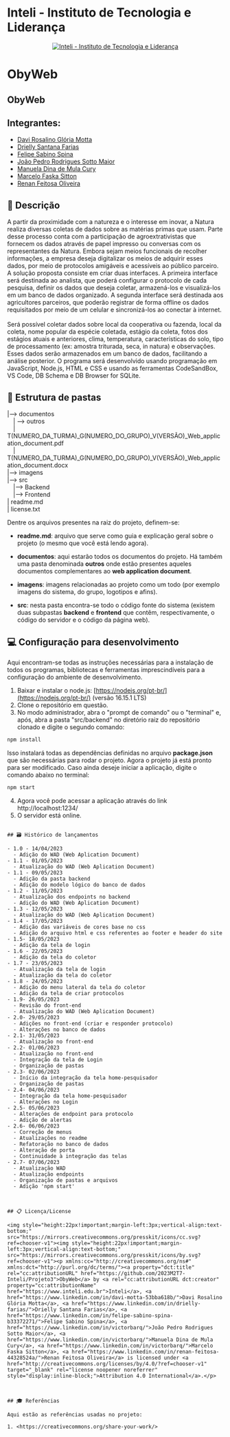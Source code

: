 # Inteli - Instituto de Tecnologia e Liderança

<p align="center">
<a href= "https://www.inteli.edu.br/"><img src="https://www.inteli.edu.br/wp-content/uploads/2021/08/20172028/marca_1-2.png" alt="Inteli - Instituto de Tecnologia e Liderança" border="0"></a>
</p>

# ObyWeb

## ObyWeb

## Integrantes:

- <a href="https://www.linkedin.com/in/davi-motta-53bba618b/">Davi Rosalino Glória Motta</a>
- <a href="https://www.linkedin.com/in/drielly-farias/">Drielly Santana Farias</a>
- <a href="https://www.linkedin.com/in/felipe-sabino-spina-b33372271/">Felipe Sabino Spina</a>
- <a href="https://www.linkedin.com/in/victorbarq/">João Pedro Rodrigues Sotto Maior</a>
- <a href="https://www.linkedin.com/in/victorbarq/">Manuela Dina de Mula Cury</a>
- <a href="https://www.linkedin.com/in/victorbarq/">Marcelo Faska Sitton</a>
- <a href="https://www.linkedin.com/in/renan-feitosa-44328524a/">Renan Feitosa Oliveira</a>

## 📝 Descrição

A partir da proximidade com a natureza e o interesse em inovar, a Natura realiza diversas coletas de dados sobre as matérias primas que usam. Parte desse processo conta com a participação de agroextrativistas que fornecem os dados através de papel impresso ou conversas com os representantes da Natura. Embora sejam meios funcionais de recolher informações, a empresa deseja digitalizar os meios de adquirir esses dados, por meio de protocolos amigáveis e acessíveis ao público parceiro.<br>
A solução proposta consiste em criar duas interfaces. A primeira interface será destinada ao analista, que poderá configurar o protocolo de cada pesquisa, definir os dados que deseja coletar, armazená-los e visualizá-los em um banco de dados organizado. A segunda interface será destinada aos agricultores parceiros, que poderão registrar de forma offline os dados requisitados por meio de um celular e sincronizá-los ao conectar à internet.<br>  
Será possível coletar dados sobre local da cooperativa ou fazenda, local da coleta, nome popular da espécie coletada, estágio da coleta, fotos dos estágios atuais e anteriores, clima, temperatura, características do solo, tipo de processamento (ex: amostra triturada, seca, in natura) e observações. Esses dados serão armazenados em um banco de dados, facilitando a análise posterior.
O programa será desenvolvido usando programação em JavaScript, Node.js, HTML e CSS e usando as ferramentas CodeSandBox, VS Code, DB Schema e DB Browser for SQLite.

## 📁 Estrutura de pastas

|--> documentos<br>
&emsp;| --> outros <br>
&emsp;| T(NUMERO_DA_TURMA)\_G(NUMERO_DO_GRUPO)\_V(VERSÃO)\_Web_application_document.pdf<br>
&emsp;| T(NUMERO_DA_TURMA)\_G(NUMERO_DO_GRUPO)\_V(VERSÃO)\_Web_application_document.docx<br>
|--> imagens<br>
|--> src<br>
&emsp;|--> Backend<br>
&emsp;|--> Frontend<br>
| readme.md<br>
| license.txt

Dentre os arquivos presentes na raiz do projeto, definem-se:

- <b>readme.md</b>: arquivo que serve como guia e explicação geral sobre o projeto (o mesmo que você está lendo agora).

- <b>documentos</b>: aqui estarão todos os documentos do projeto. Há também uma pasta denominada <b>outros</b> onde estão presentes aqueles documentos complementares ao <b>web application document</b>.

- <b>imagens</b>: imagens relacionadas ao projeto como um todo (por exemplo imagens do sistema, do grupo, logotipos e afins).

- <b>src</b>: nesta pasta encontra-se todo o código fonte do sistema (existem duas subpastas <b>backend</b> e <b>frontend</b> que contêm, respectivamente, o código do servidor e o código da página web).

## 💻 Configuração para desenvolvimento

Aqui encontram-se todas as instruções necessárias para a instalação de todos os programas, bibliotecas e ferramentas imprescindíveis para a configuração do ambiente de desenvolvimento.

1.  Baixar e instalar o node.js: [https://nodejs.org/pt-br/](https://nodejs.org/pt-br/) (versão 16.15.1 LTS)
2.  Clone o repositório em questão.
3.  No modo administrador, abra o "prompt de comando" ou o "terminal" e, após, abra a pasta "src/backend" no diretório raiz do repositório clonado e digite o segundo comando:
  

```sh
npm install
```

Isso instalará todas as dependências definidas no arquivo <b>package.json</b> que são necessárias para rodar o projeto. Agora o projeto já está pronto para ser modificado. Caso ainda deseje iniciar a aplicação, digite o comando abaixo no terminal:

```sh
npm start
```


4. Agora você pode acessar a aplicação através do link http://localhost:1234/
5. O servidor está online.

```

## 🗃 Histórico de lançamentos

- 1.0 - 14/04/2023
  - Adição do WAD (Web Aplication Document)
- 1.1 - 01/05/2023
  - Atualização do WAD (Web Aplication Document)
- 1.1 - 09/05/2023
  - Adição da pasta backend
  - Adição do modelo lógico do banco de dados
- 1.2 - 11/05/2023
  - Atualização dos endpoints no backend
  - Adição do WAD (Web Aplication Document)
- 1.3 - 12/05/2023
  - Atualização do WAD (Web Aplication Document)
- 1.4 - 17/05/2023
  - Adição das variáveis de cores base no css
  - Adição do arquivo html e css referentes ao footer e header do site
- 1.5- 18/05/2023
  - Adição da tela de login
- 1.6 - 22/05/2023
  - Adição da tela do coletor
- 1.7 - 23/05/2023
  - Atualização da tela de login
  - Atualização da tela do coletor
- 1.8 - 24/05/2023
  - Adição do menu lateral da tela do coletor
  - Adição da tela de criar protocolos
- 1.9- 26/05/2023
  - Revisão do front-end
  - Atualização do WAD (Web Aplication Document)
- 2.0- 29/05/2023
  - Adições no front-end (criar e responder protocolo)
  - Alterações no banco de dados
- 2.1- 31/05/2023
  - Atualização no front-end
- 2.2- 01/06/2023
  - Atualização no front-end
  - Integração da tela de Login
  - Organização de pastas
- 2.3- 02/06/2023
  - Início da integração da tela home-pesquisador
  - Organização de pastas
- 2.4- 04/06/2023
  - Integração da tela home-pesquisador
  - Alterações no Login
- 2.5- 05/06/2023
  - Alterações de endpoint para protocolo
  - Adição de alertas
- 2.6- 06/06/2023
  - Correção de menus
  - Atualizações no readme
  - Refatoração no banco de dados
  - Alteração de porta
  - Continuidade à integração das telas
- 2.7- 07/06/2023
  - Atualização WAD
  - Atualização endpoints
  - Organização de pastas e arquivos
  - Adição 'npm start'
  
  
  
## 📋 Licença/License

<img style="height:22px!important;margin-left:3px;vertical-align:text-bottom;" src="https://mirrors.creativecommons.org/presskit/icons/cc.svg?ref=chooser-v1"><img style="height:22px!important;margin-left:3px;vertical-align:text-bottom;" src="https://mirrors.creativecommons.org/presskit/icons/by.svg?ref=chooser-v1"><p xmlns:cc="http://creativecommons.org/ns#" xmlns:dct="http://purl.org/dc/terms/"><a property="dct:title" rel="cc:attributionURL" href="https://github.com/2023M2T7-Inteli/Projeto3">ObyWeb</a> by <a rel="cc:attributionURL dct:creator" property="cc:attributionName" href="https://www.inteli.edu.br">Inteli</a>, <a href="https://www.linkedin.com/in/davi-motta-53bba618b/">Davi Rosalino Glória Motta</a>, <a href="https://www.linkedin.com/in/drielly-farias/">Drielly Santana Farias</a>, <a href="https://www.linkedin.com/in/felipe-sabino-spina-b33372271/">Felipe Sabino Spina</a>, <a href="https://www.linkedin.com/in/victorbarq/">João Pedro Rodrigues Sotto Maior</a>, <a href="https://www.linkedin.com/in/victorbarq/">Manuela Dina de Mula Cury</a>, <a href="https://www.linkedin.com/in/victorbarq/">Marcelo Faska Sitton</a>, <a href="https://www.linkedin.com/in/renan-feitosa-44328524a/">Renan Feitosa Oliveira</a> is licensed under <a href="http://creativecommons.org/licenses/by/4.0/?ref=chooser-v1" target="_blank" rel="license noopener noreferrer" style="display:inline-block;">Attribution 4.0 International</a>.</p>



## 🎓 Referências

Aqui estão as referências usadas no projeto:

1. <https://creativecommons.org/share-your-work/>
